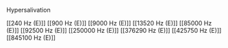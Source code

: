 Hypersalivation

[[240 Hz (E)]]
[[900 Hz (E)]]
[[9000 Hz (E)]]
[[13520 Hz (E)]]
[[85000 Hz (E)]]
[[92500 Hz (E)]]
[[250000 Hz (E)]]
[[376290 Hz (E)]]
[[425750 Hz (E)]]
[[845100 Hz (E)]]